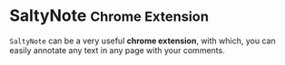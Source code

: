 # SaltyNote <small>Chrome Extension</small>

`SaltyNote` can be a very useful **chrome extension**, with which, you can easily annotate any text in any page with your comments.
